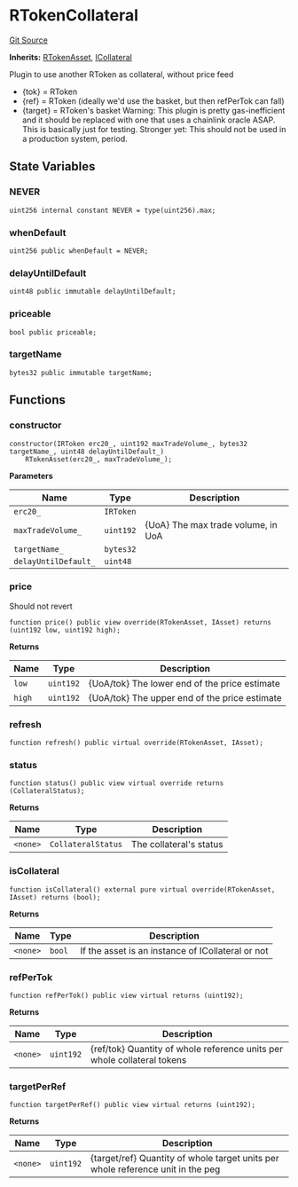 # RTokenCollateral
[Git Source](https://github.com/larrythecucumber321/protocol/blob/3222eb21fbb20ddd3d3fa2233072dfa96ea3e340/contracts/plugins/mocks/RTokenCollateral.sol)

**Inherits:**
[RTokenAsset](/src/contracts/plugins/assets/RTokenAsset.sol/contract.RTokenAsset.md), [ICollateral](/src/contracts/interfaces/IAsset.sol/interface.ICollateral.md)

Plugin to use another RToken as collateral, without price feed
- {tok} = RToken
- {ref} = RToken (ideally we'd use the basket, but then refPerTok can fall)
- {target} = RToken's basket
Warning: This plugin is pretty gas-inefficient and it should be replaced with one that uses
a chainlink oracle ASAP. This is basically just for testing.
Stronger yet: This should not be used in a production system, period.


## State Variables
### NEVER

```solidity
uint256 internal constant NEVER = type(uint256).max;
```


### whenDefault

```solidity
uint256 public whenDefault = NEVER;
```


### delayUntilDefault

```solidity
uint48 public immutable delayUntilDefault;
```


### priceable

```solidity
bool public priceable;
```


### targetName

```solidity
bytes32 public immutable targetName;
```


## Functions
### constructor


```solidity
constructor(IRToken erc20_, uint192 maxTradeVolume_, bytes32 targetName_, uint48 delayUntilDefault_)
    RTokenAsset(erc20_, maxTradeVolume_);
```
**Parameters**

|Name|Type|Description|
|----|----|-----------|
|`erc20_`|`IRToken`||
|`maxTradeVolume_`|`uint192`|{UoA} The max trade volume, in UoA|
|`targetName_`|`bytes32`||
|`delayUntilDefault_`|`uint48`||


### price

Should not revert


```solidity
function price() public view override(RTokenAsset, IAsset) returns (uint192 low, uint192 high);
```
**Returns**

|Name|Type|Description|
|----|----|-----------|
|`low`|`uint192`|{UoA/tok} The lower end of the price estimate|
|`high`|`uint192`|{UoA/tok} The upper end of the price estimate|


### refresh


```solidity
function refresh() public virtual override(RTokenAsset, IAsset);
```

### status


```solidity
function status() public view virtual override returns (CollateralStatus);
```
**Returns**

|Name|Type|Description|
|----|----|-----------|
|`<none>`|`CollateralStatus`|The collateral's status|


### isCollateral


```solidity
function isCollateral() external pure virtual override(RTokenAsset, IAsset) returns (bool);
```
**Returns**

|Name|Type|Description|
|----|----|-----------|
|`<none>`|`bool`|If the asset is an instance of ICollateral or not|


### refPerTok


```solidity
function refPerTok() public view virtual returns (uint192);
```
**Returns**

|Name|Type|Description|
|----|----|-----------|
|`<none>`|`uint192`|{ref/tok} Quantity of whole reference units per whole collateral tokens|


### targetPerRef


```solidity
function targetPerRef() public view virtual returns (uint192);
```
**Returns**

|Name|Type|Description|
|----|----|-----------|
|`<none>`|`uint192`|{target/ref} Quantity of whole target units per whole reference unit in the peg|



